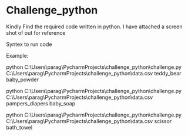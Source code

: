 # Challenge_python

Kindly Find the required code written in python. I have attached a screen shot of out for reference

Syntex to run code
<python python_filename.py data.csv input1 input2>

Example:

python C:\Users\parag\PycharmProjects\challenge_python\challenge.py C:\Users\parag\PycharmProjects\challenge_python\data.csv teddy_bear baby_powder

python C:\Users\parag\PycharmProjects\challenge_python\challenge.py C:\Users\parag\PycharmProjects\challenge_python\data.csv pampers_diapers baby_soap

python C:\Users\parag\PycharmProjects\challenge_python\challenge.py C:\Users\parag\PycharmProjects\challenge_python\data.csv scissor bath_towel
